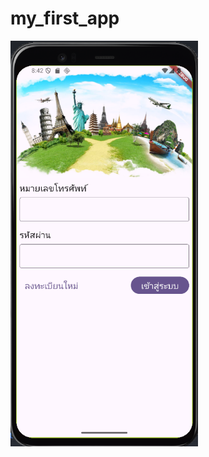 # my_first_app

<img src="https://github.com/toffeekrab/my_first_app/blob/5d84a91164ae7902ab9b862538515ea862a4a4c8/Screen/Screen1.png" width="300">

